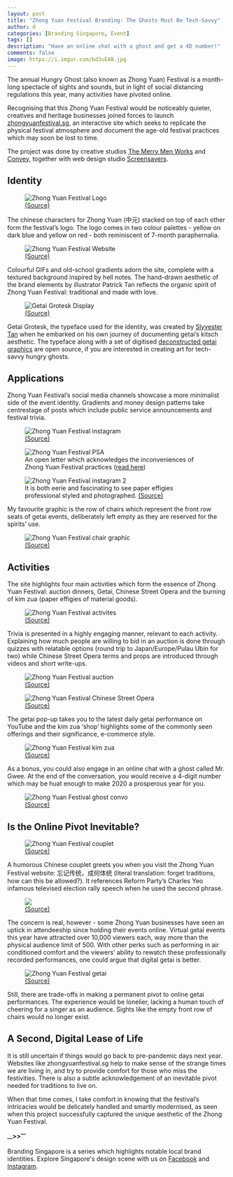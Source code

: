 ```yaml
---
layout: post
title: "Zhong Yuan Festival Branding: The Ghosts Must Be Tech-Savvy"
author: d
categories: [Branding Singapore, Event]
tags: []
description: "Have an online chat with a ghost and get a 4D number!"
comments: false
image: https://i.imgur.com/bd3uEAB.jpg
---
```


The annual Hungry Ghost (also known as Zhong Yuan) Festival is a month-long spectacle of sights and sounds, but in light of social distancing regulations this year, many activities have pivoted online. 

Recognising that this Zhong Yuan Festival would be noticeably quieter, creatives and heritage businesses joined forces to launch <a href="https://zhongyuanfestival.sg/" target="_blank">zhongyuanfestival.sg</a>, an interactive site which seeks to replicate the physical festival atmosphere and document the age-old festival practices which may soon be lost to time. 

The project was done by creative studios <a href="https://tmmw.sg/" target="_blank">The Merry Men Works</a> and <a href="https://weconvey.co/" target="_blank">Convey</a>, together with web design studio <a href="http://screensavers.club/" target="_blank">Screensavers</a>.

<h2>Identity</h2>
<figure>
<img src="https://i.imgur.com/mpl4G45.png" alt="Zhong Yuan Festival Logo">
<figcaption><a href="https://zhongyuanfestival.sg/" target="_blank">(Source)</a></figcaption>
</figure>

The chinese characters for Zhong Yuan (中元) stacked on top of each other form the festival’s logo. The logo comes in two colour palettes - yellow on dark blue and yellow on red - both reminiscent of 7-month paraphernalia. 

<figure>
<img src="https://i.imgur.com/ju48V7I.png" alt="Zhong Yuan Festival Website">
<figcaption><a href="https://zhongyuanfestival.sg" target="_blank">(Source)</a></figcaption>
</figure>

Colourful GIFs and old-school gradients adorn the site, complete with a textured background inspired by hell notes. The hand-drawn aesthetic of the brand elements by illustrator Patrick Tan reflects the organic spirit of Zhong Yuan Festival: traditional and made with love. 

<figure>
<img src="https://i.imgur.com/kJ9BD97.png" alt="Getai Grotesk Display">
<figcaption><a href="https://getaikitsch.com/Typeface" target="_blank">(Source)</a></figcaption>
</figure>

Getai Grotesk, the typeface used for the identity, was created by <a href="https://getaikitsch.com/" target="_blank">Slyvester Tan</a> when he embarked on his own journey of documenting getai’s kitsch aesthetic. The typeface along with a set of digitised <a href="https://getaikitsch.com/Graphic-Library" target="_blank">deconstructed getai graphics</a> are open source, if you are interested in creating art for tech-savvy hungry ghosts. 

<h2>Applications</h2>
Zhong Yuan Festival’s social media channels showcase a more minimalist side of the event identity. Gradients and money design patterns take centrestage of posts which include public service announcements and festival trivia. 

<figure>
<img src="https://i.imgur.com/XTf4lho.png" alt="Zhong Yuan Festival instagram">
<figcaption><a href="https://www.instagram.com/zhongyuanfestival.sg/" target="_blank">(Source)</a></figcaption>
</figure>

<figure>
<img src="https://i.imgur.com/YV8eMQB.png" alt="Zhong Yuan Festival PSA">
<figcaption>An open letter which acknowledges the inconveniences of Zhong Yuan Festival practices (<a href="https://www.facebook.com/zhongyuanfestival.sg/photos/a.230872281701034/246799286775000" target="_blank">read here</a>)</figcaption>
</figure>

<figure>
<img src="https://i.imgur.com/zhm33R8.png" alt="Zhong Yuan Festival instagram 2">
<figcaption> It is both eerie and fascinating to see paper effigies professional styled and photographed. <a href="https://www.instagram.com/zhongyuanfestival.sg/" target="_blank">(Source)</a></figcaption>
</figure>

My favourite graphic is the row of chairs which represent the front row seats of getai events, deliberately left empty as they are reserved for the spirits’ use. 

<figure>
<img src="https://i.imgur.com/77dSft7.png" alt="Zhong Yuan Festival chair graphic">
<figcaption><a href="https://www.facebook.com/zhongyuanfestival.sg/" target="_blank">(Source)</a></figcaption>
</figure>

<h2>Activities</h2> 
The site highlights four main activities which form the essence of Zhong Yuan Festival: auction dinners, Getai, Chinese Street Opera and the burning of kim zua (paper effigies of material goods). 

<figure>
<img src="https://i.imgur.com/ha9mmu6.png" alt="Zhong Yuan Festival activites">
<figcaption><a href="https://zhongyuanfestival.sg/" target="_blank">(Source)</a></figcaption>
</figure>

Trivia is presented in a highly engaging manner, relevant to each activity. Explaining how much people are willing to bid in an auction is done through quizzes with relatable options (round trip to Japan/Europe/Pulau Ubin for two) while Chinese Street Opera terms and props are introduced through videos and short write-ups.

<figure>
<img src="https://i.imgur.com/JZ7RK1H.png" alt="Zhong Yuan Festival auction">
<figcaption><a href="https://zhongyuanfestival.sg/" target="_blank">(Source)</a></figcaption>
</figure>

<figure>
<img src="https://i.imgur.com/kYXusgT.png" alt="Zhong Yuan Festival Chinese Street Opera">
<figcaption><a href="https://zhongyuanfestival.sg/" target="_blank">(Source)</a></figcaption>
</figure>

The getai pop-up takes you to the latest daily getai performance on YouTube and the kim zua ‘shop’ highlights some of the commonly seen offerings and their significance, e-commerce style. 

<figure>
<img src="https://i.imgur.com/sL8u6cS.png" alt="Zhong Yuan Festival kim zua">
<figcaption><a href="https://zhongyuanfestival.sg/" target="_blank">(Source)</a></figcaption>
</figure>

As a bonus, you could also engage in an online chat with a ghost called Mr. Gwee. At the end of the conversation, you would receive a 4-digit number which may be huat enough to make 2020 a prosperous year for you.

<figure>
<img src="https://i.imgur.com/Vd3LNnW.png" alt="Zhong Yuan Festival ghost convo">
<figcaption><a href="https://zhongyuanfestival.sg/" target="_blank">(Source)</a></figcaption>
</figure>

<h2>Is the Online Pivot Inevitable?</h2>
<figure>
<img src="https://i.imgur.com/xj1IlyL.jpg" alt="Zhong Yuan Festival couplet">
<figcaption><a href="https://zhongyuanfestival.sg/" target="_blank">(Source)</a></figcaption>
</figure>

A humorous Chinese couplet greets you when you visit the Zhong Yuan Festival website: 忘记传统，成何体统 (literal translation: forget traditions, how can this be allowed?). It references Reform Party’s Charles Yeo infamous televised election rally speech when he used the second phrase. 

<figure>
<img src="https://i.imgur.com/0ToLMjn.gif">
<figcaption><a href="https://tenor.com/view/charles-charles-yeo-rp-reform-party-ge2020-gif-17837069" target="_blank">(Source)</a></figcaption>
</figure>

The concern is real, however - some Zhong Yuan businesses have seen an uptick in attendeeship since holding their events online. Virtual getai events this year have attracted over 10,000 viewers each, way more than the physical audience limit of 500. With other perks such as performing in air conditioned comfort and the viewers’ ability to rewatch these professionally recorded performances, one could argue that digital getai is better. 

<figure>
<img src="https://i.imgur.com/Ofjjczm.png" alt="Zhong Yuan Festival getai">
<figcaption><a href="https://zhongyuanfestival.sg/" target="_blank">(Source)</a></figcaption>
</figure>

Still, there are trade-offs in making a permanent pivot to online getai performances. The experience would be lonelier, lacking a human touch of cheering for a singer as an audience. Sights like the empty front row of chairs would no longer exist. 

<h2>A Second, Digital Lease of Life</h2>
It is still uncertain if things would go back to pre-pandemic days next year. Websites like zhongyuanfestival.sg help to make sense of the strange times we are living in, and try to provide comfort for those who miss the festivities. There is also a subtle acknowledgement of an inevitable pivot needed for traditions to live on. 

When that time comes, I take comfort in knowing that the festival’s intricacies would be delicately handled and smartly modernised, as seen when this project successfully captured the unique aesthetic of the Zhong Yuan Festival.

<strong><sub>—</sub>><sub></sub>><sup>—</sup></strong>

Branding Singapore is a series which highlights notable local brand identities. Explore Singapore's design scene with us on <a href="https://www.facebook.com/designinsingapore/">Facebook</a> and <a href="https://www.instagram.com/designinsingapore/">Instagram</a>. 
